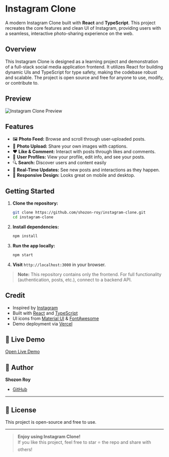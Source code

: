 # Instagram Clone

A modern Instagram Clone built with **React** and **TypeScript**. This project recreates the core features and clean UI of Instagram, providing users with a seamless, interactive photo-sharing experience on the web.

## Overview

This Instagram Clone is designed as a learning project and demonstration of a full-stack social media application frontend. It utilizes React for building dynamic UIs and TypeScript for type safety, making the codebase robust and scalable. The project is open source and free for anyone to use, modify, or contribute to.

## Preview

![Instagram Clone Preview](https://user-images.githubusercontent.com/placeholder/instagram-clone-preview.png)
<!-- Replace with your actual preview image if available -->

## Features

- 🖼️ **Photo Feed:** Browse and scroll through user-uploaded posts.
- 📸 **Photo Upload:** Share your own images with captions.
- ❤️ **Like & Comment:** Interact with posts through likes and comments.
- 👤 **User Profiles:** View your profile, edit info, and see your posts.
- 🔍 **Search:** Discover users and content easily
- 💬 **Real-Time Updates:** See new posts and interactions as they happen.
- 📱 **Responsive Design:** Looks great on mobile and desktop.

## Getting Started

1. **Clone the repository:**
    ```bash
    git clone https://github.com/shozon-roy/instagram-clone.git
    cd instagram-clone
    ```

2. **Install dependencies:**
    ```bash
    npm install
    ```

3. **Run the app locally:**
    ```bash
    npm start
    ```

4. **Visit** `http://localhost:3000` in your browser.

> **Note:** This repository contains only the frontend. For full functionality (authentication, posts, etc.), connect to a backend API.

## Credit

- Inspired by [Instagram](https://instagram.com)
- Built with [React](https://reactjs.org/) and [TypeScript](https://www.typescriptlang.org/)
- UI icons from [Material UI](https://mui.com/) & [FontAwesome](https://fontawesome.com/)
- Demo deployment via [Vercel](https://vercel.com/)


## 🚀 Live Demo

[Open Live Demo](https://royinstagramclone.vercel.app/) 


## 👤 Author

**Shozon Roy**  
- [GitHub](https://github.com/Shozon-Roy)

---

## 📄 License

This project is open-source and free to use.

---

> **Enjoy using Instagram Clone!**  
> If you like this project, feel free to star ⭐ the repo and share with others!
